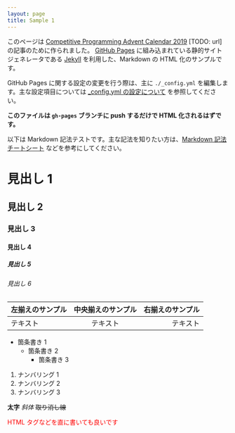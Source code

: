 ```yaml
---
layout: page
title: Sample 1
---
```


このページは [Competitive Programming Advent Calendar 2019](#) [TODO: url] の記事のために作られました。 [GitHub Pages](https://help.github.com/ja/github/working-with-github-pages/about-github-pages) に組み込まれている静的サイトジェネレータである [Jekyll](https://jekyllrb.com/) を利用した、Markdown の HTML 化のサンプルです。

GitHub Pages に関する設定の変更を行う際は、主に `./_config.yml` を編集します。主な設定項目については [\_config.yml の設定について](./about_config.html) を参照してください。

**このファイルは `gh-pages` ブランチに push するだけで HTML 化されるはずです。**

以下は Markdown 記法テストです。主な記法を知りたい方は、[Markdown 記法 チートシート](https://gist.github.com/mignonstyle/083c9e1651d7734f84c99b8cf49d57fa) などを参考にしてください。

# 見出し 1
## 見出し 2
### 見出し 3
#### 見出し 4
##### 見出し 5
###### 見出し 6

|左揃えのサンプル|中央揃えのサンプル|右揃えのサンプル|
|:---|:---:|---:|
|テキスト|テキスト|テキスト|

* 箇条書き 1
    - 箇条書き 2
        + 箇条書き 3

1. ナンバリング 1
1. ナンバリング 2
1. ナンバリング 3

**太字** *斜体* ~~取り消し線~~

<span style="color:red;">HTML タグなどを直に書いても良いです</span>
